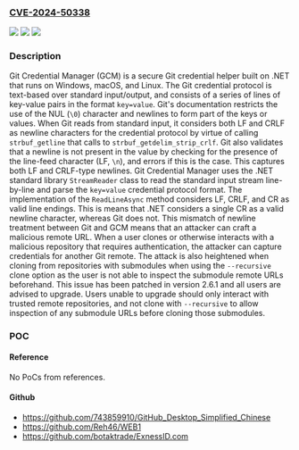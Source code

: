### [CVE-2024-50338](https://cve.mitre.org/cgi-bin/cvename.cgi?name=CVE-2024-50338)
![](https://img.shields.io/static/v1?label=Product&message=git-credential-manager&color=blue)
![](https://img.shields.io/static/v1?label=Version&message=%3C%202.6.1%20&color=brightgreen)
![](https://img.shields.io/static/v1?label=Vulnerability&message=CWE-200%3A%20Exposure%20of%20Sensitive%20Information%20to%20an%20Unauthorized%20Actor&color=brightgreen)

### Description

Git Credential Manager (GCM) is a secure Git credential helper built on .NET that runs on Windows, macOS, and Linux. The Git credential protocol is text-based over standard input/output, and consists of a series of lines of key-value pairs in the format `key=value`. Git's documentation restricts the use of the NUL (`\0`) character and newlines to form part of the keys or values. When Git reads from standard input, it considers both LF and CRLF as newline characters for the credential protocol by virtue of calling `strbuf_getline` that calls to `strbuf_getdelim_strip_crlf`. Git also validates that a newline is not present in the value by checking for the presence of the line-feed character (LF, `\n`), and errors if this is the case. This captures both LF and CRLF-type newlines. Git Credential Manager uses the .NET standard library `StreamReader` class to read the standard input stream line-by-line and parse the `key=value` credential protocol format. The implementation of the `ReadLineAsync` method considers LF, CRLF, and CR as valid line endings. This is means that .NET considers a single CR as a valid newline character, whereas Git does not. This mismatch of newline treatment between Git and GCM means that an attacker can craft a malicious remote URL. When a user clones or otherwise interacts with a malicious repository that requires authentication, the attacker can capture credentials for another Git remote. The attack is also heightened when cloning from repositories with submodules when using the `--recursive` clone option as the user is not able to inspect the submodule remote URLs beforehand. This issue has been patched in version 2.6.1 and all users are advised to upgrade. Users unable to upgrade should only interact with trusted remote repositories, and not clone with `--recursive` to allow inspection of any submodule URLs before cloning those submodules.

### POC

#### Reference
No PoCs from references.

#### Github
- https://github.com/743859910/GitHub_Desktop_Simplified_Chinese
- https://github.com/Reh46/WEB1
- https://github.com/botaktrade/ExnessID.com

